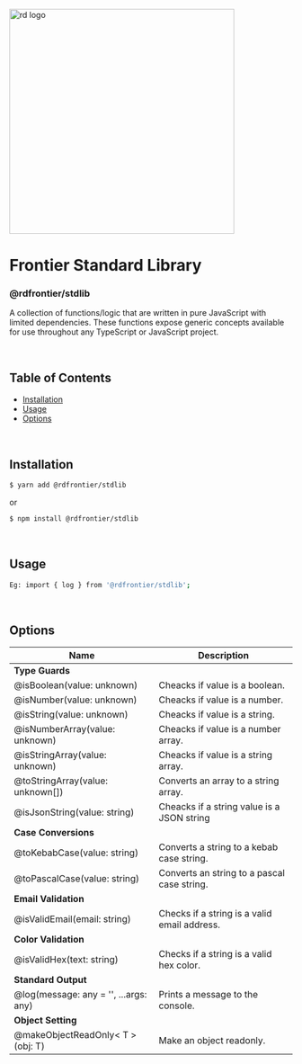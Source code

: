 
<div align="left">
  <br/>
  <a href="https://www.realdecoy.com/jamaica/" title="REALDECOY">
    <img width=400px src="https://www.realdecoy.com/wp-content/uploads/2019/02/Realdecoy-logo-transparent.png" alt="rd logo">
  </a>
  <br/>
</div>

# Frontier Standard Library

### @rdfrontier/stdlib
A collection of functions/logic that are written in pure JavaScript with limited
dependencies. These functions expose generic concepts available for use throughout any TypeScript or JavaScript project. 

&nbsp;
&nbsp;
&nbsp;
<!-- custom-toc -->
## Table of Contents

* [Installation](#install)
* [Usage](#usage)
* [Options](#options)
<!-- custom-tocstop -->

&nbsp;
&nbsp;
&nbsp;
&nbsp;

## Installation

```sh
$ yarn add @rdfrontier/stdlib
```
or 

```sh
$ npm install @rdfrontier/stdlib
```
&nbsp;
&nbsp;

## Usage

```sh
Eg: import { log } from '@rdfrontier/stdlib';
```


&nbsp;
&nbsp; 

## Options

| Name | Description  | 
| --- | ------------- | 
| **Type Guards**                       |                                              |
| @isBoolean(value: unknown)            | Cheacks if value is a boolean.               |
| @isNumber(value: unknown)             | Cheacks if value is a number.                |
| @isString(value: unknown)             | Cheacks if value is a string.                |
| @isNumberArray(value: unknown)        | Cheacks if value is a number array.          |
| @isStringArray(value: unknown)        | Cheacks if value is a string array.          |
| @toStringArray(value: unknown[])      | Converts an array to a string array.         |
| @isJsonString(value: string)          | Cheacks if a string value is a JSON string   |
| **Case Conversions**                  |                                              |
| @toKebabCase(value: string)           | Converts a string to a kebab case string.    |
| @toPascalCase(value: string)          | Converts an string to a pascal case string.  |
| **Email Validation**                  |                                              |
| @isValidEmail(email: string)          | Checks if a string is a valid email address. |
| **Color Validation**                  |                                              |
| @isValidHex(text: string)             | Checks if a string is a valid hex color.     |
| **Standard Output**                   |                                              |
| @log(message: any = '', ...args: any) | Prints a message to the console.             |
| **Object Setting**                    |                                              |
| @makeObjectReadOnly< T >(obj: T)      | Make an object readonly.                     |

&nbsp;
&nbsp;
